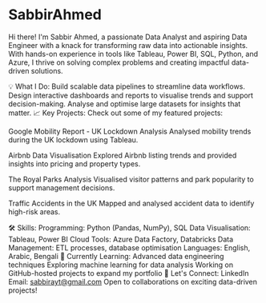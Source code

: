 # SabbirAhmed
Hi there! I'm Sabbir Ahmed, a passionate Data Analyst and aspiring Data Engineer with a knack for transforming raw data into actionable insights. With hands-on experience in tools like Tableau, Power BI, SQL, Python, and Azure, I thrive on solving complex problems and creating impactful data-driven solutions.

💡 What I Do:
Build scalable data pipelines to streamline data workflows.
Design interactive dashboards and reports to visualise trends and support decision-making.
Analyse and optimise large datasets for insights that matter.
📈 Key Projects:
Check out some of my featured projects:

Google Mobility Report - UK Lockdown Analysis
Analysed mobility trends during the UK lockdown using Tableau.

Airbnb Data Visualisation
Explored Airbnb listing trends and provided insights into pricing and property types.

The Royal Parks Analysis
Visualised visitor patterns and park popularity to support management decisions.

Traffic Accidents in the UK
Mapped and analysed accident data to identify high-risk areas.

🛠 Skills:
Programming: Python (Pandas, NumPy), SQL
Data Visualisation: Tableau, Power BI
Cloud Tools: Azure Data Factory, Databricks
Data Management: ETL processes, database optimisation
Languages: English, Arabic, Bengali
🌱 Currently Learning:
Advanced data engineering techniques
Exploring machine learning for data analysis
Working on GitHub-hosted projects to expand my portfolio
🚀 Let's Connect:
LinkedIn
Email: sabbirayt@gmail.com
Open to collaborations on exciting data-driven projects!
